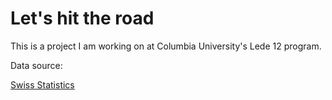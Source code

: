# Let's hit the road

This is a project I am working on at Columbia University's Lede 12 program. 

Data source: 

[Swiss Statistics](https://www.pxweb.bfs.admin.ch/Selection.aspx?px_language=de&px_db=px-x-1103020100_104&px_tableid=px-x-1103020100_104%5cpx-x-1103020100_104.px&px_type=PX)



